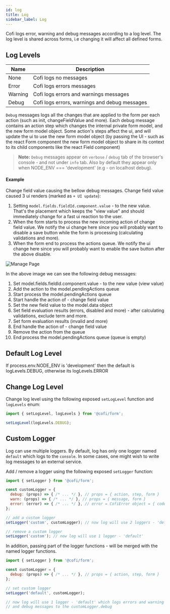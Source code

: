 ```yaml
---
id: log
title: Log
sidebar_label: Log
---
```


Cofi logs error, warning and debug messages according to a log level. The log level is shared across forms, i.e changing it will affect 
all defined forms.

## Log Levels

| Name          | Description |
| ------------- |-------------|
| None | Cofi logs no messages |
| Error | Cofi logs errors messages |
| Warning | Cofi logs errors and warnings messages |
| Debug | Cofi logs errors, warnings and debug messages |

`Debug` messages logs all the changes that are applied to the form per each action (such as init, changeFieldValue and more). Each debug message contains an action step which changes the internal private form model, and the new form model object. Some action's steps affect the ui, and will update the ui to use the new form model object (by passing the UI - such as the react Form component the new form model object to share in its context to its child components like the react Field component)

> **Note:** `Debug` messages appear on `verbose` / `debug` tab of the browser's console - and not under `info` tab. Also
by default they appear only when NODE_ENV === 'development' (e.g - on localhost debug).

#### Example 

Change field value causing the bellow debug messages. Change field value caused 3 ui renders (marked as `+ UI update`):

1. Setting `model.fields.fieldId.component.value` - to the new value. That's the placement which keeps the "view value" and should immediately change for a fast ui reaction to the user.
1. When the form starts to process the new incoming action of change field value. We notify the ui change here since you will probably want to disable a save button while the form is processing (calculating validations and more).
1. When the form end to process the actions queue. We notify the ui change here since you will probably want to enable the save button after the above disable.

![Manage Page](assets/log-debug-v1.0.0.png)

In the above image we can see the following debug messages:

1. Set model.fields.fieldId.component.value - to the new value (view value)
1. Add the action to the model.pendingActions queue
1. Start process the model.pendingActions queue
1. Start handle the action of - change field value
1. Set the new field value to the model.data object
1. Set field evaluation results (errors, disabled and more) - after calculating validations, exclude term and more.
1. Set form evaluation results (invalid and more)
1. End handle the action of - change field value
1. Remove the action from the queue
1. End process the model.pendingActions queue (queue is empty)

## Default Log Level

If process.env.NODE_ENV is 'development' then the default is logLevels.DEBUG, otherwise its logLevels.ERROR

## Change Log Level

Change log level using the following exposed `setLogLevel` function and `logLevels` enum:

```javascript
import { setLogLevel, logLevels } from '@cofi/form';

setLogLevel(logLevels.DEBUG);
```

## Custom Logger

Log can use multiple loggers. 
By default, log has only one logger named `default` which logs to the `console`.
In some cases, one might wish to write log messages to an external service.

Add / remove a logger using the following exposed `setLogger` function:

```javascript
import { setLogger } from '@cofi/form';

const customLogger = {
  debug: (props) => { /* ... */ }, // props = { action, step, form }
  warn: (props) => { /* ... */ }, // props = { message, form }
  error: (error) => { /* ... */ }, // error = CofiError object = { code, message, form, data, reference, subError }
};

// add a custom logger
setLogger('custom', customLogger); // now log will use 2 loggers - 'default' and 'custom'

// remove a custom logger
setLogger('custom'); // now log will use 1 logger - 'default'
```

In addition, passing part of the logger functions - will be merged with the named logger functions.

```javascript
import { setLogger } from '@cofi/form';

const customLogger = {
  debug: (props) => { /* ... */ }, // props = { action, step, form }
};

// set custom logger
setLogger('default', customLogger); 

// now log will use 1 logger - 'default' which logs errors and warning to the console, 
// and debug messages to the customLogger.debug
```